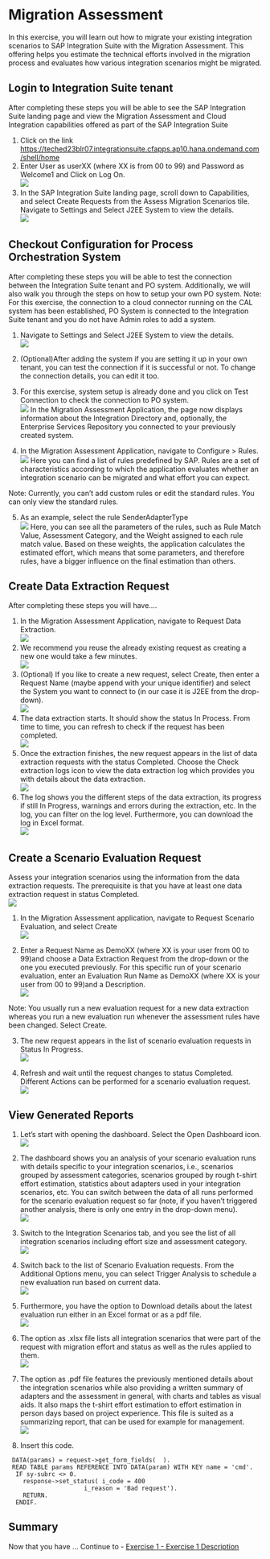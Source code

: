 # Migration Assessment

In this exercise, you will learn out how to migrate your existing integration scenarios to SAP Integration Suite with the Migration Assessment. This offering helps you estimate the technical efforts involved in the migration process and evaluates how various integration scenarios might be migrated.

## Login to Integration Suite tenant
After completing these steps you will be able to see the SAP Integration Suite landing page and view the Migration Assessment and Cloud Integration  capabilities offered as part of the SAP Integration Suite

1. Click on the link https://teched23blr07.integrationsuite.cfapps.ap10.hana.ondemand.com/shell/home
2. Enter User as userXX (where XX is from 00 to 99) and Password as Welcome1 and Click on Log On.
   <br>![](/exercises/ex0/images/Login.png)
3. In the SAP Integration Suite landing page, scroll down to Capabilities, and select   Create Requests from the Assess Migration Scenarios tile.
  Navigate to Settings and Select J2EE System to view the details.
   <br>![](/exercises/ex0/images/Access_Migration_Scenarios.png)

## Checkout Configuration for Process Orchestration System
After completing these steps you will be able to test the connection between the Integration Suite tenant and PO system. Additionally, we will also walk you through the steps on how to setup your own PO system.
Note: For this exercise, the connection to a cloud connector running on the CAL system has been established, PO System is connected to the Integration Suite tenant and you do not have Admin roles to add a system.

1. Navigate to Settings and Select J2EE System to view the details.
   <br>![](/exercises/ex0/images/View_PO_System.png)
2. (Optional)After adding the system if you are setting it up in your own tenant, you can test the connection if it is successful or not. To change the connection details, you can edit it too.
3. For this exercise, system setup is already done and you click on Test Connection to check the connection to PO system.
   <br>![](/exercises/ex0/images/Test_PO_Con.png)
In the Migration Assessment Application, the page now displays information about the Integration Directory and, optionally, the Enterprise Services Repository you connected to your previously created system.

4. In the Migration Assessment Application, navigate to Configure > Rules.
   <br>![](/exercises/ex0/images/Configure_Rule.png)
Here you can find a list of rules predefined by SAP. Rules are a set of characteristics according to which the application evaluates whether an integration scenario can be migrated and what effort you can expect.

Note: Currently, you can’t add custom rules or edit the standard rules. You can only view the standard rules.

5. As an example, select the rule SenderAdapterType
   <br>![](/exercises/ex0/images/Select_Sender_Adapter_Type.png)
Here, you can see all the parameters of the rules, such as Rule Match Value, Assessment Category, and the Weight assigned to each rule match value. Based on these weights, the application calculates the estimated effort, which means that some parameters, and therefore rules, have a bigger influence on the final estimation than others.
   
## Create Data Extraction Request
After completing these steps you will have....

1.	In the Migration Assessment Application, navigate to   Request  Data Extraction.
   <br>![](/exercises/ex0/images/Request_Data_Ext.png)
2. We recommend you reuse the already existing request as creating a new one would take a few minutes.
   <br>![](/exercises/ex0/images/Ruse_Data_Ext.png)
4. (Optional) If you like to create a new request, select  Create, then enter a Request Name (maybe append with your unique identifier) and select the System you want to connect to (in our case it is J2EE from the drop-down).
   <br>![](/exercises/ex0/images/New_Data_Ext.png)
5. The data extraction starts. It should show the status In Process. From time to time, you can refresh to check if the request has been completed.
   <br>![](/exercises/ex0/images/Extraction_In_Progress.png)
6. Once the extraction finishes, the new request appears in the list of data extraction requests with the status Completed. Choose the  Check extraction logs icon to view the data extraction log which provides you with details about the data extraction.
   <br>![](/exercises/ex0/images/Completed_Data_Ext.png)
7. The log shows you the different steps of the data extraction, its progress if still In Progress, warnings and errors during the extraction, etc. In the log, you can filter on the log level. Furthermore, you can download the log in Excel format.
   <br>![](/exercises/ex0/images/Ext_Logs.png)
   
## Create a Scenario Evaluation Request

Assess your integration scenarios using the information from the data extraction requests. The prerequisite is that you have at least one data extraction request in status Completed.
<br>![](/exercises/ex0/images/Ruse_Data_Ext.png)

1. In the Migration Assessment application, navigate to  Request  Scenario Evaluation, and select  Create
   <br>![](/exercises/ex0/images/New_Data_Ext.png)
   
2. Enter a Request Name as DemoXX (where XX is your user from 00 to 99)and choose a Data Extraction Request from the drop-down or the one you executed previously. For this specific run of your scenario evaluation, enter an Evaluation Run Name as DemoXX (where XX is your user from 00 to 99)and a Description.
  <br>![](/exercises/ex0/images/Create_Sce_Eval.png)

Note: You usually run a new evaluation request for a new data extraction whereas you run a new evaluation run whenever the assessment rules have been changed. Select  Create.

3. The new request appears in the list of scenario evaluation requests in Status In Progress.
   <br>![](/exercises/ex0/images/Extraction_In_Progress.png)
   
4. Refresh and wait until the request changes to status Completed. Different Actions can be performed for a scenario evaluation request.
   <br>![](/exercises/ex0/images/Complete_Data_Ext.png)
   
## View Generated Reports

1. Let’s start with opening the dashboard. Select the  Open Dashboard icon.
   <br>![](/exercises/ex0/images/Open_Dash.png)
2. The dashboard shows you an analysis of your scenario evaluation runs with details specific to your integration scenarios, i.e., scenarios grouped by assessment categories, scenarios grouped by rough t-shirt effort estimation, statistics about adapters used in your integration scenarios, etc. You can switch between the data of all runs performed for the scenario evaluation request so far (note, if you haven’t triggered another analysis, there is only one entry in the drop-down menu).
   <br>![](/exercises/ex0/images/Overview_Dash.png)
3. Switch to the Integration Scenarios tab, and you see the list of all integration scenarios including effort size and assessment category.
   <br>![](/exercises/ex0/images/Dashboard.png)
5. Switch back to the list of Scenario Evaluation requests. From the Additional Options menu, you can select  Trigger Analysis to schedule a new evaluation run based on current data.
   <br>![](/exercises/ex0/images/Trigger_Analysis.png)   
6. Furthermore, you have the option to  Download details about the latest evaluation run either in an Excel format or as a pdf file.
   <br>![](/exercises/ex0/images/Download_excel.png)
8. The option as .xlsx file lists all integration scenarios that were part of the request with migration effort and status as well as the rules applied to them.
   <br>![](/exercises/ex0/images/Excel.png)
10. The option as .pdf file features the previously mentioned details about the integration scenarios while also providing a written summary of adapters and the assessment in general, with charts and tables as visual aids. It also maps the t-shirt effort estimation to effort estimation in person days based on project experience. This file is suited as a summarizing report, that can be used for example for management.
    <br>![](/exercises/ex0/images/pdf.png)







11.	Insert this code.
``` abap
 DATA(params) = request->get_form_fields(  ).
 READ TABLE params REFERENCE INTO DATA(param) WITH KEY name = 'cmd'.
  IF sy-subrc <> 0.
    response->set_status( i_code = 400
                     i_reason = 'Bad request').
    RETURN.
  ENDIF.
```

## Summary

Now that you have ... 
Continue to - [Exercise 1 - Exercise 1 Description](../ex1/README.md)
